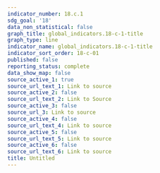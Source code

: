 ```yaml
---
indicator_number: 18.c.1
sdg_goal: '18'
data_non_statistical: false
graph_title: global_indicators.18-c-1-title
graph_type: line
indicator_name: global_indicators.18-c-1-title
indicator_sort_order: 18-c-01
published: false
reporting_status: complete
data_show_map: false
source_active_1: true
source_url_text_1: Link to source
source_active_2: false
source_url_text_2: Link to Source
source_active_3: false
source_url_3: Link to source
source_active_4: false
source_url_text_4: Link to source
source_active_5: false
source_url_text_5: Link to source
source_active_6: false
source_url_text_6: Link to source
title: Untitled
---
```

